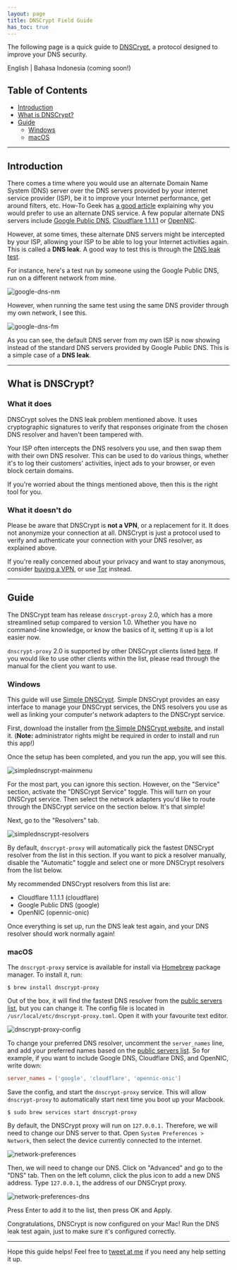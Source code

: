 ```yaml
---
layout: page
title: DNSCrypt Field Guide
has_toc: true
---
```


The following page is a quick guide to [DNSCrypt](https://dnscrypt.info/), a protocol designed to improve your DNS security.

English &#124; Bahasa Indonesia (coming soon!)

## Table of Contents

- [Introduction](#introduction)
- [What is DNSCrypt?](#what-is-dnscrypt)
- [Guide](#guide)
  - [Windows](#windows)
  - [macOS](#macos)

---

## Introduction

There comes a time where you would use an alternate Domain Name System (DNS) server over the DNS servers provided by your internet service provider (ISP), be it to improve your Internet performance, get around filters, etc. How-To Geek has [a good article](http://www.howtogeek.com/167239/7-reasons-to-use-a-third-party-dns-service/) explaining why you would prefer to use an alternate DNS service. A few popular alternate DNS servers include [Google Public DNS](https://developers.google.com/speed/public-dns/), [Cloudflare 1.1.1.1](https://1.1.1.1/) or [OpenNIC](https://www.opennicproject.org/).

However, at some times, these alternate DNS servers might be intercepted by your ISP, allowing your ISP to be able to log your Internet activities again. This is called a **DNS leak**. A good way to test this is through the [DNS leak test](https://dnsleaktest.com/).

For instance, here's a test run by someone using the Google Public DNS, run on a different network from mine.

![google-dns-nm](./2mga42Z.png)

However, when running the same test using the same DNS provider through my own network, I see this.

![google-dns-fm](./457lm9x.png)

As you can see, the default DNS server from my own ISP is now showing instead of the standard DNS servers provided by Google Public DNS. This is a simple case of a **DNS leak**.

---

## What is DNSCrypt?

### What it does

DNSCrypt solves the DNS leak problem mentioned above. It uses cryptographic signatures to verify that responses originate from the chosen DNS resolver and haven't been tampered with.

Your ISP often intercepts the DNS resolvers you use, and then swap them with their own DNS resolver. This can be used to do various things, whether it's to log their customers' activities, inject ads to your browser, or even block certain domains.

If you're worried about the things mentioned above, then this is the right tool for you.

### What it doesn't do

Please be aware that DNSCrypt is **not a VPN**, or a replacement for it. It does not anonymize your connection at all. DNSCrypt is just a protocol used to verify and authenticate your connection with your DNS resolver, as explained above.

If you're really concerned about your privacy and want to stay anonymous, consider [buying a VPN](https://www.privateinternetaccess.com/), or use [Tor](https://www.torproject.org/) instead.

---

## Guide

The DNSCrypt team has release `dnscrypt-proxy` 2.0, which has a more streamlined setup compared to version 1.0. Whether you have no command-line knowledge, or know the basics of it, setting it up is a lot easier now.

`dnscrypt-proxy` 2.0 is supported by other DNSCrypt clients listed [here](https://dnscrypt.info/implementations). If you would like to use other clients within the list, please read through the manual for the client you want to use.

### Windows

This guide will use [Simple DNSCrypt](https://simplednscrypt.org/). Simple DNSCrypt provides an easy interface to manage your DNSCrypt services, the DNS resolvers you use as well as linking your computer's network adapters to the DNSCrypt service.

First, download the installer from [the Simple DNSCrypt website](https://simplednscrypt.org/), and install it. (**Note:** administrator rights might be required in order to install and run this app!)

Once the setup has been completed, and you run the app, you will see this.

![simplednscrypt-mainmenu](./simplednscrypt-mainmenu.png)

For the most part, you can ignore this section. However, on the "Service" section, activate the "DNSCrypt Service" toggle. This will turn on your DNSCrypt service. Then select the network adapters you'd like to route through the DNSCrypt service on the section below. It's that simple!

Next, go to the "Resolvers" tab.

![simplednscrypt-resolvers](./simplednscrypt-resolvers.png)

By default, `dnscrypt-proxy` will automatically pick the fastest DNSCrypt resolver from the list in this section. If you want to pick a resolver manually, disable the "Automatic" toggle and select one or more DNSCrypt resolvers from the list below.

My recommended DNSCrypt resolvers from this list are:

- Cloudflare 1.1.1.1 (cloudflare)
- Google Public DNS (google)
- OpenNIC (opennic-onic)

Once everything is set up, run the DNS leak test again, and your DNS resolver should work normally again!

### macOS

The `dnscrypt-proxy` service is available for install via [Homebrew](https://brew.sh/) package manager. To install it, run:

```sh-session
$ brew install dnscrypt-proxy
```

Out of the box, it will find the fastest DNS resolver from the [public servers list](https://dnscrypt.info/public-servers), but you can change it. The config file is located in `/usr/local/etc/dnscrypt-proxy.toml`. Open it with your favourite text editor.

![dnscrypt-proxy-config](./dnscrypt-proxy-config.png)

To change your preferred DNS resolver, uncomment the `server_names` line, and add your preferred names based on the [public servers list](https://dnscrypt.info/public-servers). So for example, if you want to include Google DNS, Cloudflare DNS, and OpenNIC, write down:

```toml
server_names = ['google', 'cloudflare', 'opennic-onic']
```

Save the config, and start the `dnscrypt-proxy` service. This will allow `dnscrypt-proxy` to automatically start next time you boot up your Macbook.

```sh-session
$ sudo brew services start dnscrypt-proxy
```

By default, the DNSCrypt proxy will run on `127.0.0.1.` Therefore, we will need to change our DNS server to that. Open `System Preferences > Network`, then select the device currently connected to the internet.

![network-preferences](./network-preferences.png)

Then, we will need to change our DNS. Click on "Advanced" and go to the "DNS" tab. Then on the left column, click the plus icon to add a new DNS address. Type `127.0.0.1`, the address of our DNSCrypt proxy.

![network-preferences-dns](./network-preferences-dns.png)

Press Enter to add it to the list, then press OK and Apply.

Congratulations, DNSCrypt is now configured on your Mac! Run the DNS leak test again, just to make sure it's configured correctly.

---

Hope this guide helps! Feel free to [tweet at me](https://twitter.com/resir014) if you need any help setting it up.

